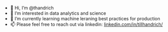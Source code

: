 - 👋 Hi, I’m @thandrich
- 👀 I’m interested in data analytics and science
- 🌱 I’m currently learning machine leraning best practices for production
- 📫 Please feel free to reach out via linkedin: [linkedin.com/in/tillhandrich/](url)

<!---
thandrich/thandrich is a ✨ special ✨ repository because its `README.md` (this file) appears on your GitHub profile.
You can click the Preview link to take a look at your changes.
--->
